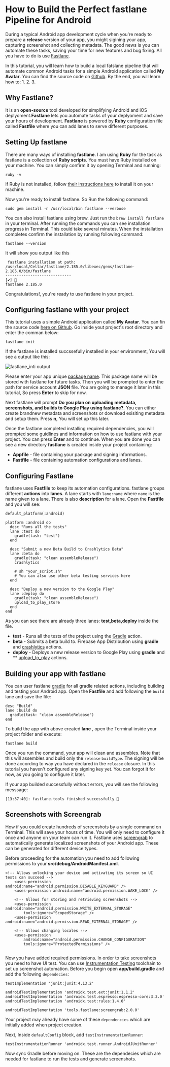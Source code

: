 # How to Build the Perfect fastlane Pipeline for Android

During a typical Android app development cycle when you're ready to prepare a **release** version of your app, you might sigining your app, capturing screenshot and collecting metadata. The good news is you can automate these tasks, saving your time for new features and bug fixing. All you have to do is use [Fastlane](https://fastlane.tools).

In this tutorial, you will learn how to build a local fatslane pipeline that will automate common Android tasks for a simple Android application called **My Avatar**. You can find the source code on [Github](https://github.com/devplanet-dp/my_avatar). By the end, you will learn how to:
1.
2.
3.

## Why Fastlane?

It is an **open-source** tool developed for simplifying Android and iOS deplyoment.**Fastlane** lets you automate tasks of your deplyoment and save your hours of development. **Fastlane** is powered by **Ruby** configuration file called **Fastfile** where you can add lanes to serve different purposes. 

## Setting Up fastlane

There are many ways of installing **fastlane**. I am using **Ruby** for the task as fastlane is a collection of **Ruby scripts**. You must have Ruby installed on your machine. You can simply confirm it by opening Terminal and running:
```
ruby -v
```
If Ruby is not installed, follow [their instructions here](https://www.ruby-lang.org/en/documentation/installation/) to install it on your machine.

Now you're ready to install fastlane. So Run the following command:

```
sudo gem install -n /usr/local/bin fastlane --verbose
```

You can also install fastlane using brew. Just run the `brew install fastlane` in your terminal. After running the commands you can see installation progress in Terminal. This could take several minutes. When the installation completes confirm the installation by running following command:
 ```
 fastlane --version
 ```
It will show you output like this
```
 fastlane installation at path:
/usr/local/Cellar/fastlane/2.185.0/libexec/gems/fastlane-2.185.0/bin/fastlane
-----------------------------
[✔] 🚀 
fastlane 2.185.0
```
Congratulations!, you're ready to use fastlane in your project. 

## Configuring fastlane with your project

This tutorial uses a simple Android application called **My Avatar**. You can fin the source code [here on Github](https://github.com/devplanet-dp/my_avatar). Go inside yout project's root directory and enter the comman below:

```
fastlane init
```

If the fastlane is installed succssefully installed in your environment, You will see a output like this:

![fastlane_inti output](https://i.imgur.com/AjDT4IY.png)

Please enter your app unique [package name](https://developer.android.com/studio/build/application-id). This package name will be stored with fastlane for future tasks. Then you will be prompted to enter the path for service account **JSON** file. You are going to manage it later in this tutorial, So press **Enter** to skip for now. 

Next fastlane will prompt **Do you plan on uploading metadata, screenshots, and builds to Google Play using fastlane?**. You can either create brandnew metadata and screenshots or download exisiting metadata and setup them. Press **n**, You will set up this later.  

Once the fastlane completed installing required dependencies, you will prompted some guidlines and information on how to use fastlane with your project. You can press **Enter** and to continue. When you are done you can see a new directory **fastlane** is created inside your project containing:

* **Appfile** - file containing your package and signing informations.
* **Fastfile** - file containing automation configurations and lanes. 

## Configuring Fastlane

fastlane uses **Fastfile** to keep its automation configurations. fastlane groups different **actions** into **lanes**. A lane starts with `lane:name` where `name` is the name given to a lane. There is also **description** for a lane. Open the **Fastfile** and you will see:

```
default_platform(:android)

platform :android do
  desc "Runs all the tests"
  lane :test do
    gradle(task: "test")
  end

  desc "Submit a new Beta Build to Crashlytics Beta"
  lane :beta do
    gradle(task: "clean assembleRelease")
    crashlytics
  
    # sh "your_script.sh"
    # You can also use other beta testing services here
  end

  desc "Deploy a new version to the Google Play"
  lane :deploy do
    gradle(task: "clean assembleRelease")
    upload_to_play_store
  end
end
```

As you can see there are already three lanes: **test,beta,deploy** inside the file.
 
* **test** - Runs all the tests of the project using the [Gradle](https://docs.fastlane.tools/actions/gradle/) action. 
* **beta** - Submits a beta build to. Firebase App Distribution using **gradle** and [crashlytics](https://docs.fastlane.tools/actions/crashlytics/) actions. 
* **deploy** - Deploys a new release version to Google Play using **gradle** and ** [upload_to_play](https://docs.fastlane.tools/actions/upload_to_play_store/) actions.

## Building your app with fastlane

You can user fastlane [gradle](https://docs.fastlane.tools/actions/gradle/) for all gradle related actions, including building and testing your Android app. Open the **Fastfile** and add following the `build` lane and save the file:

```
desc "Build"
lane :build do
  gradle(task: "clean assembleRelease")
end
```

To build the app with above created **lane** , open the Terminal inside your project folder and execute:

```
fastlane build
```

Once you run the command, your app will clean and assembles. Note that this will assembles and build only the `release` `buildType`. The signing will be done according to way you have declared in the `release` closure. In this tutorial you haven't configured any signing key yet. You can forgot it for now, as you going to configure it later. 

If your app builded successfully without errors, you will see the following messsage:

```
[13:37:40]: fastlane.tools finished successfully 🎉
```

## Screenshots with Screengrab

How if you could create hundreds of screenshots by a single command on Terminal. This will save your hours of time. You will only need to configure it once and anyone on your team can run it. Fastlane uses [screengrab](https://docs.fastlane.tools/actions/screengrab/) to automatically generate localized screenshots of your Android app. These can be generated for different device types. 

Before proceeding for the automation you need to add following permissions to your **src/debug/AndroidManifest.xml**.

```
<!-- Allows unlocking your device and activating its screen so UI tests can succeed -->
    <uses-permission android:name="android.permission.DISABLE_KEYGUARD" />
    <uses-permission android:name="android.permission.WAKE_LOCK" />

    <!-- Allows for storing and retrieving screenshots -->
    <uses-permission android:name="android.permission.WRITE_EXTERNAL_STORAGE"
        tools:ignore="ScopedStorage" />
    <uses-permission android:name="android.permission.READ_EXTERNAL_STORAGE" />

    <!-- Allows changing locales -->
    <uses-permission
        android:name="android.permission.CHANGE_CONFIGURATION"
        tools:ignore="ProtectedPermissions" />
    
```    
Now you have added required permissions. In order to take screenshots you need to have UI test. You can use [Instrumentation Testing](https://developer.android.com/training/testing/unit-testing/instrumented-unit-tests) toolchain to set up screenshot automation. Before you begin open **app/build.gradle** and add the following `dependecies`:

```
testImplementation 'junit:junit:4.13.2'
    
androidTestImplementation 'androidx.test.ext:junit:1.1.2'
androidTestImplementation 'androidx.test.espresso:espresso-core:3.3.0'
androidTestImplementation 'androidx.test:rules:1.4.0'

androidTestImplementation 'tools.fastlane:screengrab:2.0.0'
```    

Your project may already have some of these `dependencies` which are initially added when project creation. 

Next, Inside `defaultConfig` block, add `testInstrumentationRunner`:
```
testInstrumentationRunner 'androidx.test.runner.AndroidJUnitRunner'
```

Now sync Gradle before moving on. These are the dependecies which are needed for fastlane to run the tests and generate screenshots. 
